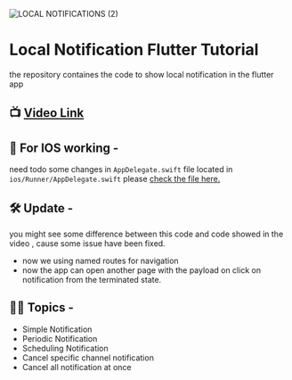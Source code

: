 
![LOCAL NOTIFICATIONS (2)](https://github.com/Snehasis4321/flutter_local_notifications_tutorial/assets/96995340/84e99975-726f-4036-9b59-3ae702d59cdf)

# Local Notification Flutter Tutorial
the repository containes the code to show local notification in the flutter app

## 📺 [Video Link](https://youtu.be/--PQXg_mx9I)

## 📱 For IOS working -
need todo some changes in `AppDelegate.swift` file located in `ios/Runner/AppDelegate.swift`
please [check the file here.](https://github.com/Snehasis4321/flutter_local_notifications_tutorial/blob/main/ios/Runner/AppDelegate.swift)

## 🛠 Update -
you might see some difference between this code and code showed in the video , cause some issue have been fixed.
- now we using named routes for navigation
- now the app can open another page with the payload on click on notification from the terminated state.



## 👨‍💻 Topics  -
- Simple Notification
- Periodic Notification
- Scheduling Notification
- Cancel specific channel notification
- Cancel all notification at once



